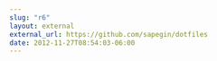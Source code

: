 ```yaml
---
slug: "r6"
layout: external
external_url: https://github.com/sapegin/dotfiles
date: 2012-11-27T08:54:03-06:00
---
```

